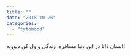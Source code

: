 ```yaml
---
title: ""
date: "2018-10-26"
categories: 
  - "tytomood"
---
```


انسان ذاتا در این دنیا مسافره. زندگی و ول کن دیوونه!
